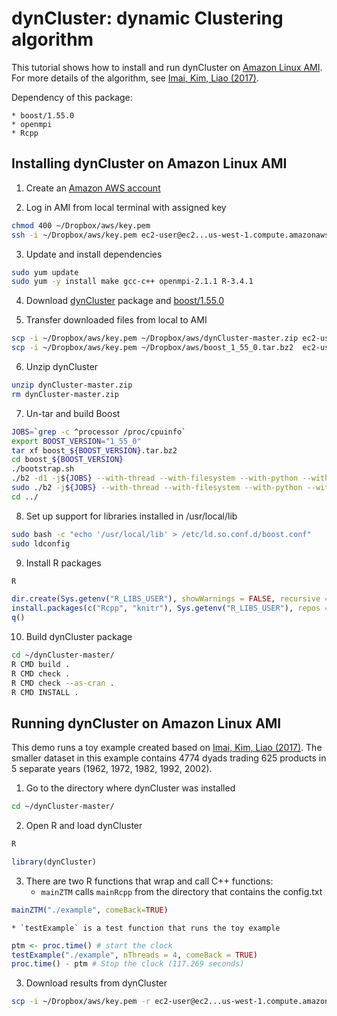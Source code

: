# dynCluster: dynamic Clustering algorithm

This tutorial shows how to install and run dynCluster on [Amazon Linux AMI](http://aws.amazon.com/amazon-linux-ami/). For more details of the algorithm, see [Imai, Kim, Liao (2017)](https://www.stevenliao.org/uploads/2/5/6/9/25699716/bigtrade.pdf).

Dependency of this package:

    * boost/1.55.0
    * openmpi
    * Rcpp

## Installing dynCluster on Amazon Linux AMI

1. Create an [Amazon AWS account](https://aws.amazon.com/)

2. Log in AMI from local terminal with assigned key
```sh
chmod 400 ~/Dropbox/aws/key.pem
ssh -i ~/Dropbox/aws/key.pem ec2-user@ec2...us-west-1.compute.amazonaws.com
```

3. Update and install dependencies
```sh
sudo yum update
sudo yum -y install make gcc-c++ openmpi-2.1.1 R-3.4.1
```

4. Download [dynCluster](https://github.com/HJ08003/dynCluster/archive/master.zip) package and [boost/1.55.0](http://sourceforge.net/projects/boost/files/boost/1.55.0/boost_1_55_0.tar.bz2)

5. Transfer downloaded files from local to AMI
```sh
scp -i ~/Dropbox/aws/key.pem ~/Dropbox/aws/dynCluster-master.zip ec2-user@ec2...us-west-1.compute.amazonaws.com:~
scp -i ~/Dropbox/aws/key.pem ~/Dropbox/aws/boost_1_55_0.tar.bz2  ec2-user@ec2...us-west-1.compute.amazonaws.com:~
```

6. Unzip dynCluster
```sh
unzip dynCluster-master.zip
rm dynCluster-master.zip
```

7. Un-tar and build Boost
```sh
JOBS=`grep -c ^processor /proc/cpuinfo`
export BOOST_VERSION="1_55_0"
tar xf boost_${BOOST_VERSION}.tar.bz2
cd boost_${BOOST_VERSION}
./bootstrap.sh
./b2 -d1 -j${JOBS} --with-thread --with-filesystem --with-python --with-regex -sHAVE_ICU=1 --with-program_options --with-system link=shared release toolset=gcc stage
sudo ./b2 -j${JOBS} --with-thread --with-filesystem --with-python --with-regex -sHAVE_ICU=1 --with-program_options --with-system toolset=gcc link=shared release install
cd ../
```

8. Set up support for libraries installed in /usr/local/lib
```sh
sudo bash -c "echo '/usr/local/lib' > /etc/ld.so.conf.d/boost.conf"
sudo ldconfig
```

9. Install R packages
```sh
R
```    
```R    
dir.create(Sys.getenv("R_LIBS_USER"), showWarnings = FALSE, recursive = TRUE)
install.packages(c("Rcpp", "knitr"), Sys.getenv("R_LIBS_USER"), repos = "http://cran.case.edu" )
q()
```

10. Build dynCluster package
```sh
cd ~/dynCluster-master/
R CMD build .
R CMD check .
R CMD check --as-cran .
R CMD INSTALL .
```

## Running dynCluster on Amazon Linux AMI

This demo runs a toy example created based on [Imai, Kim, Liao (2017)](https://www.stevenliao.org/uploads/2/5/6/9/25699716/bigtrade.pdf). The smaller dataset in this example contains 4774 dyads trading 625 products in 5 separate years (1962, 1972, 1982, 1992, 2002).

1. Go to the directory where dynCluster was installed
```sh
cd ~/dynCluster-master/
```

2. Open R and load dynCluster
```sh
R
```
```R
library(dynCluster)
```

3. There are two R functions that wrap and call C++ functions:
    * `mainZTM` calls `mainRcpp` from the directory that contains the config.txt
```R
mainZTM("./example", comeBack=TRUE)
```
    * `testExample` is a test function that runs the toy example
```R
ptm <- proc.time() # start the clock
testExample("./example", nThreads = 4, comeBack = TRUE)
proc.time() - ptm # Stop the clock (117.269 seconds)
```

3. Download results from dynCluster
```sh
scp -i ~/Dropbox/aws/key.pem -r ec2-user@ec2...us-west-1.compute.amazonaws.com:~/dynCluster-master/example ~/Dropbox/aws/out-raw/
```


